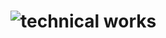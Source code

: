# <img alt="technical works" src="https://img.shields.io/badge/technical%20works-True-red?style=for-the-badge">
